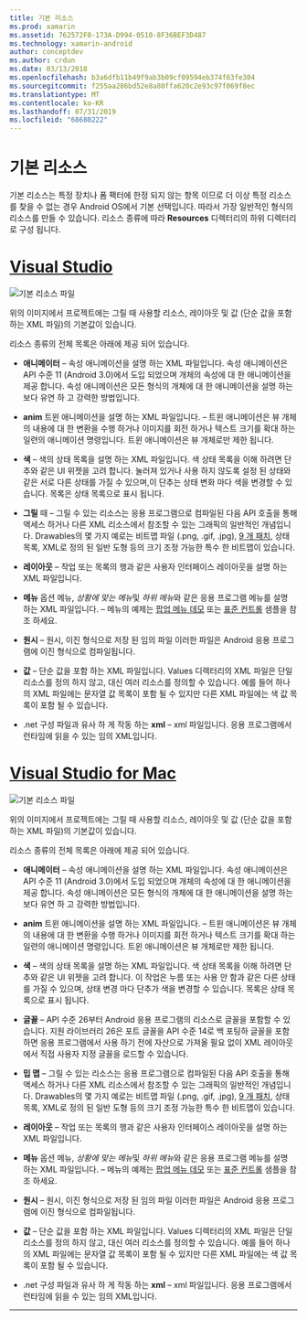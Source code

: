 ```yaml
---
title: 기본 리소스
ms.prod: xamarin
ms.assetid: 762572F0-173A-D994-0510-8F36BEF3D487
ms.technology: xamarin-android
author: conceptdev
ms.author: crdun
ms.date: 03/13/2018
ms.openlocfilehash: b3a6dfb11b49f9ab3b09cf09594eb374f63fe304
ms.sourcegitcommit: f255aa286bd52e8a80ffa620c2e93c97f069f8ec
ms.translationtype: MT
ms.contentlocale: ko-KR
ms.lasthandoff: 07/31/2019
ms.locfileid: "68680222"
---
```

# <a name="default-resources"></a>기본 리소스

기본 리소스는 특정 장치나 폼 팩터에 한정 되지 않는 항목 이므로 더 이상 특정 리소스를 찾을 수 없는 경우 Android OS에서 기본 선택입니다. 따라서 가장 일반적인 형식의 리소스를 만들 수 있습니다. 리소스 종류에 따라 **Resources** 디렉터리의 하위 디렉터리로 구성 됩니다.

# <a name="visual-studiotabwindows"></a>[Visual Studio](#tab/windows)

![기본 리소스 파일](default-resources-images/01-resource-files-vs.png)

위의 이미지에서 프로젝트에는 그릴 때 사용할 리소스, 레이아웃 및 값 (단순 값을 포함 하는 XML 파일)의 기본값이 있습니다.

리소스 종류의 전체 목록은 아래에 제공 되어 있습니다.

-  **애니메이터** &ndash; 속성 애니메이션을 설명 하는 XML 파일입니다.
   속성 애니메이션은 API 수준 11 (Android 3.0)에서 도입 되었으며 개체의 속성에 대 한 애니메이션을 제공 합니다. 속성 애니메이션은 모든 형식의 개체에 대 한 애니메이션을 설명 하는 보다 유연 하 고 강력한 방법입니다.

-  **anim** 트윈 애니메이션을 설명 하는 XML 파일입니다. &ndash; 트윈 애니메이션은 뷰 개체의 내용에 대 한 변환을 수행 하거나 이미지를 회전 하거나 텍스트 크기를 확대 하는 일련의 애니메이션 명령입니다. 트윈 애니메이션은 뷰 개체로만 제한 됩니다.

-  **색** &ndash; 색의 상태 목록을 설명 하는 XML 파일입니다. 색 상태 목록을 이해 하려면 단추와 같은 UI 위젯을 고려 합니다.
   눌러져 있거나 사용 하지 않도록 설정 된 상태와 같은 서로 다른 상태를 가질 수 있으며,이 단추는 상태 변화 마다 색을 변경할 수 있습니다. 목록은 상태 목록으로 표시 됩니다.

-  **그릴** 때 &ndash; 그릴 수 있는 리소스는 응용 프로그램으로 컴파일된 다음 API 호출을 통해 액세스 하거나 다른 XML 리소스에서 참조할 수 있는 그래픽의 일반적인 개념입니다.
   Drawables의 몇 가지 예로는 비트맵 파일 (.png, .gif, .jpg), [9 개 패치](https://developer.android.com/guide/topics/graphics/2d-graphics.html#nine-patch), 상태 목록, XML로 정의 된 일반 도형 등의 크기 조정 가능한 특수 한 비트맵이 있습니다.
 
-  **레이아웃** &ndash; 작업 또는 목록의 행과 같은 사용자 인터페이스 레이아웃을 설명 하는 XML 파일입니다.

-  **메뉴** 옵션 메뉴, *상황에 맞는 메뉴*및 *하위 메뉴*와 같은 응용 프로그램 메뉴를 설명 하는 XML 파일입니다. &ndash; 메뉴의 예제는 [팝업 메뉴 데모](https://docs.microsoft.com/samples/xamarin/monodroid-samples/popupmenudemo) 또는 [표준 컨트롤](https://docs.microsoft.com/samples/xamarin/mobile-samples/standardcontrols/) 샘플을 참조 하세요.

-  **원시** &ndash; 원시, 이진 형식으로 저장 된 임의 파일 이러한 파일은 Android 응용 프로그램에 이진 형식으로 컴파일됩니다.

-  **값** &ndash; 단순 값을 포함 하는 XML 파일입니다. Values 디렉터리의 XML 파일은 단일 리소스를 정의 하지 않고, 대신 여러 리소스를 정의할 수 있습니다. 예를 들어 하나의 XML 파일에는 문자열 값 목록이 포함 될 수 있지만 다른 XML 파일에는 색 값 목록이 포함 될 수 있습니다.

-  .net 구성 파일과 유사 하 게 작동 하는 **xml** &ndash; xml 파일입니다. 응용 프로그램에서 런타임에 읽을 수 있는 임의 XML입니다.


# <a name="visual-studio-for-mactabmacos"></a>[Visual Studio for Mac](#tab/macos)

![기본 리소스 파일](default-resources-images/01-resource-files-xs.png)

위의 이미지에서 프로젝트에는 그릴 때 사용할 리소스, 레이아웃 및 값 (단순 값을 포함 하는 XML 파일)의 기본값이 있습니다.

리소스 종류의 전체 목록은 아래에 제공 되어 있습니다.

-  **애니메이터** &ndash; 속성 애니메이션을 설명 하는 XML 파일입니다.
   속성 애니메이션은 API 수준 11 (Android 3.0)에서 도입 되었으며 개체의 속성에 대 한 애니메이션을 제공 합니다. 속성 애니메이션은 모든 형식의 개체에 대 한 애니메이션을 설명 하는 보다 유연 하 고 강력한 방법입니다.

-  **anim** 트윈 애니메이션을 설명 하는 XML 파일입니다. &ndash; 트윈 애니메이션은 뷰 개체의 내용에 대 한 변환을 수행 하거나 이미지를 회전 하거나 텍스트 크기를 확대 하는 일련의 애니메이션 명령입니다. 트윈 애니메이션은 뷰 개체로만 제한 됩니다.

-  **색** &ndash; 색의 상태 목록을 설명 하는 XML 파일입니다. 색 상태 목록을 이해 하려면 단추와 같은 UI 위젯을 고려 합니다.
   이 작업은 누름 또는 사용 안 함과 같은 다른 상태를 가질 수 있으며, 상태 변경 마다 단추가 색을 변경할 수 있습니다. 목록은 상태 목록으로 표시 됩니다.

-  **글꼴** &ndash; API 수준 26부터 Android 응용 프로그램의 리소스로 글꼴을 포함할 수 있습니다. 지원 라이브러리 26은 포트 글꼴을 API 수준 14로 백 포팅하 글꼴을 포함 하면 응용 프로그램에서 사용 하기 전에 자산으로 가져올 필요 없이 XML 레이아웃에서 직접 사용자 지정 글꼴을 로드할 수 있습니다.

-  **밉 맵** &ndash; 그릴 수 있는 리소스는 응용 프로그램으로 컴파일된 다음 API 호출을 통해 액세스 하거나 다른 XML 리소스에서 참조할 수 있는 그래픽의 일반적인 개념입니다.
   Drawables의 몇 가지 예로는 비트맵 파일 (.png, .gif, .jpg), [9 개 패치](https://developer.android.com/guide/topics/graphics/2d-graphics.html#nine-patch), 상태 목록, XML로 정의 된 일반 도형 등의 크기 조정 가능한 특수 한 비트맵이 있습니다.

-  **레이아웃** &ndash; 작업 또는 목록의 행과 같은 사용자 인터페이스 레이아웃을 설명 하는 XML 파일입니다.

-  **메뉴** 옵션 메뉴, *상황에 맞는 메뉴*및 *하위 메뉴*와 같은 응용 프로그램 메뉴를 설명 하는 XML 파일입니다. &ndash; 메뉴의 예제는 [팝업 메뉴 데모](https://docs.microsoft.com/samples/xamarin/monodroid-samples/popupmenudemo) 또는 [표준 컨트롤](https://docs.microsoft.com/samples/xamarin/mobile-samples/standardcontrols/) 샘플을 참조 하세요.

-  **원시** &ndash; 원시, 이진 형식으로 저장 된 임의 파일 이러한 파일은 Android 응용 프로그램에 이진 형식으로 컴파일됩니다.

-  **값** &ndash; 단순 값을 포함 하는 XML 파일입니다. Values 디렉터리의 XML 파일은 단일 리소스를 정의 하지 않고, 대신 여러 리소스를 정의할 수 있습니다. 예를 들어 하나의 XML 파일에는 문자열 값 목록이 포함 될 수 있지만 다른 XML 파일에는 색 값 목록이 포함 될 수 있습니다.

-  .net 구성 파일과 유사 하 게 작동 하는 **xml** &ndash; xml 파일입니다. 응용 프로그램에서 런타임에 읽을 수 있는 임의 XML입니다.

-----
